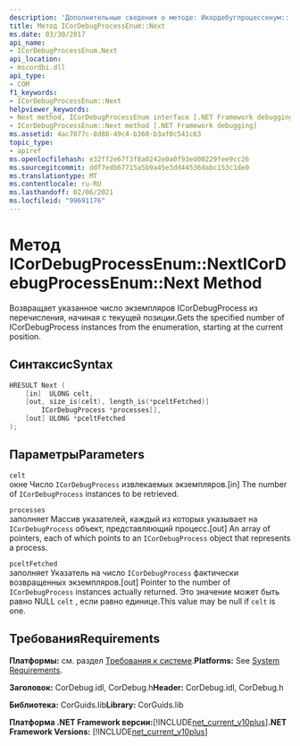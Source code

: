```yaml
---
description: 'Дополнительные сведения о методе: Икордебугпроцессенум:: Next'
title: Метод ICorDebugProcessEnum::Next
ms.date: 03/30/2017
api_name:
- ICorDebugProcessEnum.Next
api_location:
- mscordbi.dll
api_type:
- COM
f1_keywords:
- ICorDebugProcessEnum::Next
helpviewer_keywords:
- Next method, ICorDebugProcessEnum interface [.NET Framework debugging]
- ICorDebugProcessEnum::Next method [.NET Framework debugging]
ms.assetid: 4ac7077c-8d88-49c4-b360-b3af0c541c63
topic_type:
- apiref
ms.openlocfilehash: e32ff2e67f3f8a0242e0a0f93ed00229fee9cc26
ms.sourcegitcommit: ddf7edb67715a5b9a45e3dd44536dabc153c1de0
ms.translationtype: MT
ms.contentlocale: ru-RU
ms.lasthandoff: 02/06/2021
ms.locfileid: "99691176"
---
```

# <a name="icordebugprocessenumnext-method"></a><span data-ttu-id="96e74-103">Метод ICorDebugProcessEnum::Next</span><span class="sxs-lookup"><span data-stu-id="96e74-103">ICorDebugProcessEnum::Next Method</span></span>

<span data-ttu-id="96e74-104">Возвращает указанное число экземпляров ICorDebugProcess из перечисления, начиная с текущей позиции.</span><span class="sxs-lookup"><span data-stu-id="96e74-104">Gets the specified number of ICorDebugProcess instances from the enumeration, starting at the current position.</span></span>  
  
## <a name="syntax"></a><span data-ttu-id="96e74-105">Синтаксис</span><span class="sxs-lookup"><span data-stu-id="96e74-105">Syntax</span></span>  
  
```cpp  
HRESULT Next (  
    [in]  ULONG celt,  
    [out, size_is(celt), length_is(*pceltFetched)]  
        ICorDebugProcess *processes[],  
    [out] ULONG *pceltFetched  
);  
```  
  
## <a name="parameters"></a><span data-ttu-id="96e74-106">Параметры</span><span class="sxs-lookup"><span data-stu-id="96e74-106">Parameters</span></span>  

 `celt`  
 <span data-ttu-id="96e74-107">окне Число `ICorDebugProcess` извлекаемых экземпляров.</span><span class="sxs-lookup"><span data-stu-id="96e74-107">[in] The number of `ICorDebugProcess` instances to be retrieved.</span></span>  
  
 `processes`  
 <span data-ttu-id="96e74-108">заполняет Массив указателей, каждый из которых указывает на `ICorDebugProcess` объект, представляющий процесс.</span><span class="sxs-lookup"><span data-stu-id="96e74-108">[out] An array of pointers, each of which points to an `ICorDebugProcess` object that represents a process.</span></span>  
  
 `pceltFetched`  
 <span data-ttu-id="96e74-109">заполняет Указатель на число `ICorDebugProcess` фактически возвращенных экземпляров.</span><span class="sxs-lookup"><span data-stu-id="96e74-109">[out] Pointer to the number of `ICorDebugProcess` instances actually returned.</span></span> <span data-ttu-id="96e74-110">Это значение может быть равно NULL `celt` , если равно единице.</span><span class="sxs-lookup"><span data-stu-id="96e74-110">This value may be null if `celt` is one.</span></span>  
  
## <a name="requirements"></a><span data-ttu-id="96e74-111">Требования</span><span class="sxs-lookup"><span data-stu-id="96e74-111">Requirements</span></span>  

 <span data-ttu-id="96e74-112">**Платформы:** см. раздел [Требования к системе](../../get-started/system-requirements.md).</span><span class="sxs-lookup"><span data-stu-id="96e74-112">**Platforms:** See [System Requirements](../../get-started/system-requirements.md).</span></span>  
  
 <span data-ttu-id="96e74-113">**Заголовок:** CorDebug.idl, CorDebug.h</span><span class="sxs-lookup"><span data-stu-id="96e74-113">**Header:** CorDebug.idl, CorDebug.h</span></span>  
  
 <span data-ttu-id="96e74-114">**Библиотека:** CorGuids.lib</span><span class="sxs-lookup"><span data-stu-id="96e74-114">**Library:** CorGuids.lib</span></span>  
  
 <span data-ttu-id="96e74-115">**Платформа .NET Framework версии:**[!INCLUDE[net_current_v10plus](../../../../includes/net-current-v10plus-md.md)]</span><span class="sxs-lookup"><span data-stu-id="96e74-115">**.NET Framework Versions:** [!INCLUDE[net_current_v10plus](../../../../includes/net-current-v10plus-md.md)]</span></span>

